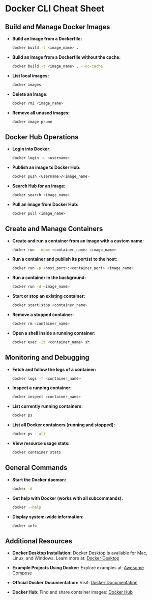 # Docker CLI Cheat Sheet

## Build and Manage Docker Images

- **Build an Image from a Dockerfile:**
  ```bash
  docker build -t <image_name> .
  ```

- **Build an Image from a Dockerfile without the cache:**
  ```bash
  docker build -t <image_name> . --no-cache
  ```

- **List local images:**
  ```bash
  docker images
  ```

- **Delete an Image:**
  ```bash
  docker rmi <image_name>
  ```

- **Remove all unused images:**
  ```bash
  docker image prune
  ```

## Docker Hub Operations

- **Login into Docker:**
  ```bash
  docker login -u <username>
  ```

- **Publish an image to Docker Hub:**
  ```bash
  docker push <username>/<image_name>
  ```

- **Search Hub for an image:**
  ```bash
  docker search <image_name>
  ```

- **Pull an image from Docker Hub:**
  ```bash
  docker pull <image_name>
  ```

## Create and Manage Containers

- **Create and run a container from an image with a custom name:**
  ```bash
  docker run --name <container_name> <image_name>
  ```

- **Run a container and publish its port(s) to the host:**
  ```bash
  docker run -p <host_port>:<container_port> <image_name>
  ```

- **Run a container in the background:**
  ```bash
  docker run -d <image_name>
  ```

- **Start or stop an existing container:**
  ```bash
  docker start|stop <container_name>
  ```

- **Remove a stopped container:**
  ```bash
  docker rm <container_name>
  ```

- **Open a shell inside a running container:**
  ```bash
  docker exec -it <container_name> sh
  ```

## Monitoring and Debugging

- **Fetch and follow the logs of a container:**
  ```bash
  docker logs -f <container_name>
  ```

- **Inspect a running container:**
  ```bash
  docker inspect <container_name>
  ```

- **List currently running containers:**
  ```bash
  docker ps
  ```

- **List all Docker containers (running and stopped):**
  ```bash
  docker ps --all
  ```

- **View resource usage stats:**
  ```bash
  docker container stats
  ```

## General Commands

- **Start the Docker daemon:**
  ```bash
  docker -d
  ```

- **Get help with Docker (works with all subcommands):**
  ```bash
  docker --help
  ```

- **Display system-wide information:**
  ```bash
  docker info
  ```

## Additional Resources

- **Docker Desktop Installation:**
  Docker Desktop is available for Mac, Linux, and Windows. Learn more at: [Docker Desktop](https://docs.docker.com/desktop)

- **Example Projects Using Docker:**
  Explore examples at: [Awesome Compose](https://github.com/docker/awesome-compose)

- **Official Docker Documentation:**
  Visit: [Docker Documentation](https://docs.docker.com)

- **Docker Hub:**
  Find and share container images: [Docker Hub](https://hub.docker.com)
